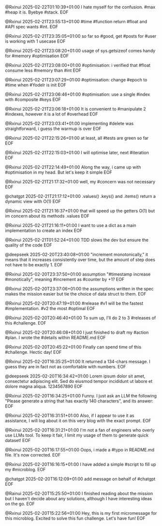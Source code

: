 @Rxinui 2025-02-22T01:10:39+01:00
I hate myself for the confusion. #max #heap it is. Byebye #stack.
EOF

@Rxinui 2025-02-21T23:55:13+01:00
#time #function return #float and #API spec wants #int.
EOF

@Rxinui 2025-02-21T23:35:05+01:00
so far so #good, get #posts for #user is working with 1 usecase
EOF

@Rxinui 2025-02-21T23:08:20+01:00
usage of sys.getsizeof comes handy for #memory #optimisation
EOF

@Rxinui 2025-02-21T23:08:00+01:00
#optimisation: i verified that #float consume less #memory than #int
EOF

@Rxinui 2025-02-21T23:07:29+01:00
#optimisation: change #epoch to #time when #Yodelr is init
EOF

@Rxinui 2025-02-21T23:06:46+01:00
#optimisation: use a single #index with #composite #keys
EOF

@Rxinui 2025-02-21T23:06:18+01:00
It is convenient to #manipulate 2 #indexes, however it is a lot of #overhead
EOF

@Rxinui 2025-02-21T23:03:41+01:00
implementing #delete was straightforward, i guess the warmup is over
EOF

@Rxinui 2025-02-21T22:15:26+01:00
at least, all #tests are green so far
EOF

@Rxinui 2025-02-21T22:15:03+01:00
I will optimise later, next #iteration
EOF

@Rxinui 2025-02-21T22:14:49+01:00
Along the way, i came up with #optimisation in my head. But let's keep it simple
EOF

@Rxinui 2025-02-21T21:17:32+01:00
well, my #concern was not necessary
EOF

@chatgpt 2025-02-21T21:17:12+01:00
.values() .keys() and .items() return a dynamic view with O(1)
EOF

@Rxinui 2025-02-21T21:16:37+01:00
that will speed up the getters O(1) but im concern about its methods .values
EOF

@Rxinui 2025-02-21T21:16:11+01:00
I want to use a dict as a main implementation to create an index
EOF

@Rxinui 2025-02-21T01:52:24+01:00
TDD slows the dev but ensure the quality of the code
EOF

@deepseek 2025-02-20T23:40:08+01:00
"increment monotonically," it means that it increases consistently over time, but the amount of step does not have to be exactly 1.
EOF

@Rxinui 2025-02-20T23:37:50+01:00
assumption "#timestamp increase #monotically", meaning #increment as #counter by +1?
EOF

@Rxinui 2025-02-20T23:37:06+01:00
the assumptions written in the spec makes the mission easier but tie the choice of data struct to them.
EOF

@Rxinui 2025-02-20T20:47:19+01:00
#release #v1 will be the fastest #implementation. #v2 the most #optimal
EOF

@Rxinui 2025-02-20T20:46:40+01:00
To sum up, I'll do 2 to 3 #releases of this #challenge.
EOF

@Rxinui 2025-02-20T20:46:08+01:00
I just finished to draft my #action #plan. I wrote the #details within README.md
EOF

@Rxinui 2025-02-20T20:45:22+01:00
Finally can spend time of this #challenge. Hectic day!
EOF

@Rxinui 2025-02-20T16:35:25+01:00
It returned a 134-chars message. I guess they are in fact not as comfortable with numbers.
EOF

@deepseek 2025-02-20T16:34:42+01:00
Lorem ipsum dolor sit amet, consectetur adipiscing elit. Sed do eiusmod tempor incididunt ut labore et dolore magna aliqua. 1234567890
EOF

@Rxinui 2025-02-20T16:34:25+01:00
Funny. I just ask an LLM the following "Please generate a string that has exactly 140 characters", and its answer:
EOF

@Rxinui 2025-02-20T16:31:51+01:00
Also, if I appear to use it as assistance, I will log about it on this very blog with the exact prompt.
EOF

@Rxinui 2025-02-20T16:31:21+01:00
I'm not a fan of engineers who overly use LLMs tool. To keep it fair, I limit my usage of them to generate quick dataset!
EOF

@Rxinui 2025-02-20T16:17:55+01:00
Oops, i made a #typo in README.md file. It's now corrected.
EOF

@Rxinui 2025-02-20T16:16:15+01:00
I have added a simple #script to fill up my #microblog.
EOF

@chatgpt 2025-02-20T16:12:09+01:00
add message on behalf of #chatgpt
EOF

@Rainui 2025-02-20T15:25:50+01:00
I finished reading about the mission but I haven't decide about any solutions, although I have interesting ideas on the go.
EOF

@Rxinui 2025-02-20T15:22:56+01:00
Hey, this is my first micromessage for this microblog. Excited to solve this fun challenge. Let's have fun!
EOF
